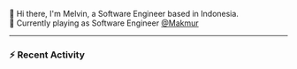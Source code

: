 👋 Hi there, I'm Melvin, a Software Engineer based in Indonesia.  
🧰 Currently playing as Software Engineer [@Makmur](https://www.makmur.id)

---

### :zap: Recent Activity

<!--START_SECTION:activity-->
<!--END_SECTION:activity-->
